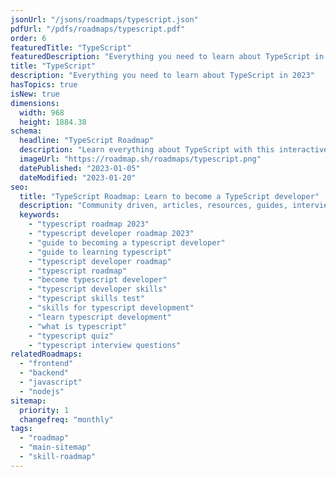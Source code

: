 ```yaml
---
jsonUrl: "/jsons/roadmaps/typescript.json"
pdfUrl: "/pdfs/roadmaps/typescript.pdf"
order: 6
featuredTitle: "TypeScript"
featuredDescription: "Everything you need to learn about TypeScript in 2023"
title: "TypeScript"
description: "Everything you need to learn about TypeScript in 2023"
hasTopics: true
isNew: true
dimensions:
  width: 968
  height: 1884.38
schema:
  headline: "TypeScript Roadmap"
  description: "Learn everything about TypeScript with this interactive step by step guide in 2023. We also have resources and short descriptions attached to the roadmap items so you can get everything you want to learn in one place."
  imageUrl: "https://roadmap.sh/roadmaps/typescript.png"
  datePublished: "2023-01-05"
  dateModified: "2023-01-20"
seo:
  title: "TypeScript Roadmap: Learn to become a TypeScript developer"
  description: "Community driven, articles, resources, guides, interview questions, quizzes for typescript development. Learn to become a modern TypeScript developer by following the steps, skills, resources and guides listed in this roadmap."
  keywords:
    - "typescript roadmap 2023"
    - "typescript developer roadmap 2023"
    - "guide to becoming a typescript developer"
    - "guide to learning typescript"
    - "typescript developer roadmap"
    - "typescript roadmap"
    - "become typescript developer"
    - "typescript developer skills"
    - "typescript skills test"
    - "skills for typescript development"
    - "learn typescript development"
    - "what is typescript"
    - "typescript quiz"
    - "typescript interview questions"
relatedRoadmaps:
  - "frontend"
  - "backend"
  - "javascript"
  - "nodejs"
sitemap:
  priority: 1
  changefreq: "monthly"
tags:
  - "roadmap"
  - "main-sitemap"
  - "skill-roadmap"
---
```


